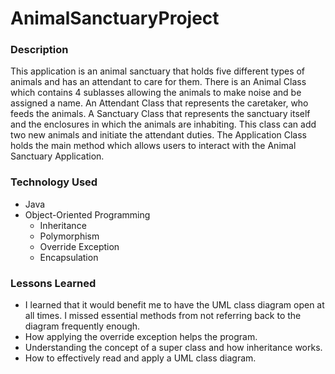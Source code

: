 # AnimalSanctuaryProject
### Description
This application is an animal sanctuary that holds five different types of animals and has an attendant to care for them. There is an Animal Class which contains 4 sublasses allowing the animals to make noise and be assigned a name. An Attendant Class that represents the caretaker, who feeds the animals. A Sanctuary Class that represents the sanctuary itself and the enclosures in which the animals are inhabiting. This class can add two new animals and initiate the attendant duties. The Application Class holds the main method which allows users to interact with the Animal Sanctuary Application. 
### Technology Used
* Java
* Object-Oriented Programming
  * Inheritance
  * Polymorphism
  * Override Exception
  * Encapsulation
  
### Lessons Learned
* I learned that it would benefit me to have the UML class diagram open at all times. I missed essential methods from not referring back to the diagram frequently enough.
* How applying the override exception helps the program.
* Understanding the concept of a super class and how inheritance works.
* How to effectively read and apply a UML class diagram.
